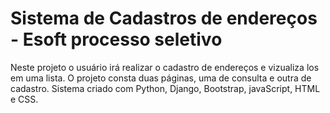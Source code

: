 # Sistema de Cadastros de endereços - Esoft processo seletivo

Neste projeto o usuário irá realizar o cadastro de endereços e vizualiza los em uma lista. O projeto consta duas páginas, uma de consulta e outra de cadastro.
Sistema criado com Python, Django, Bootstrap, javaScript, HTML e CSS.
